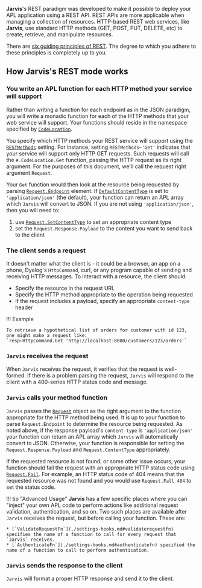 **Jarvis**'s REST paradigm was developed to make it possible to deploy your APL application using a REST API. REST APIs are more applicable when managing a collection of resources. HTTP-based REST web services, like **Jarvis**, use standard HTTP methods (GET, POST, PUT, DELETE, etc) to create, retrieve, and manipulate resources.

There are [six guiding principles of REST](https://en.wikipedia.org/wiki/REST#Architectural_constraints). The degree to which you adhere to these principles is completely up to you.

## How **Jarvis**'s REST mode works

### You write an APL function for each HTTP method your service will support
Rather than writing a function for each endpoint as in the JSON paradigm, you will write a monadic function for each of the HTTP methods that your web service will support. Your functions should reside in the namespace specified by [`CodeLocation`](settings-operational.md#codelocation). 

You specify which HTTP methods your REST service will support using the [`RESTMethods`](settings-rest.md#restmethods) setting. For instance, setting `RESTMethods←'Get'` indicates that your service will support only HTTP GET requests. Such requests will call the `#.CodeLocation.Get` function, passing the HTTP request as its right argument. For the purposes of this document, we'll call the request right argument `Request`.

Your `Get` function would then look at the resource being requested by parsing [`Request.Endpoint`](httprequest.md#endpoint) element. If [`DefaultContentType`](settings-operational.md#defaultcontenttype) is set to `'application/json'` (the default), your function can return an APL array which `Jarvis` will convert to JSON. If you are not using `'application/json'`, then you will need to:

1. use [`Request.SetContentType`](httprequest.md#contenttype) to set an appropriate content type
2. set the `Request.Response.Payload` to the content you want to send back to the client

### The client sends a request
It doesn't matter what the client is - it could be a browser, an app on a phone, Dyalog's `HttpCommand`, curl, or any program capable of sending and receiving HTTP messages. To interact with a resource, the client should:

* Specify the resource in the request URL
* Specify the HTTP method appropriate to the operation being requested
* If the request includes a payload, specify an appropriate `content-type` header 

!!! Example

    To retrieve a hypothetical list of orders for customer with id 123, one might make a request like: 
    `resp←HttpCommand.Get 'http://localhost:8080/customers/123/orders'`

### `Jarvis` receives the request
When `Jarvis` receives the request, it verifies that the request is well-formed. If there is a problem parsing the request, `Jarvis` will respond to the client with a 400-series HTTP status code and message.

### `Jarvis` calls your method function
`Jarvis` passes the [`Request`](./reference.md#request) object as the right argument to the function appropriate for the HTTP method being used. It is up to your function to parse `Request.Endpoint` to determine the resource being requested. As noted above, if the response payload's `content-type` is `'application/json'` your function can return an APL array which `Jarvis` will automatically convert to JSON. Otherwise, your function is responsible for setting the `Request.Response.Payload` and `Request.ContentType` appropriately.

If the requested resource is not found, or some other issue occurs, your function should fail the request with an appropriate HTTP status code using [`Request.Fail`](./httprequest.md#fail). For example, an HTTP status code of 404 means that the requested resource was not found and you would use `Request.Fall 404` to set the status code.

!!! tip "Advanced Usage"
    **Jarvis** has a few specific places where you can "inject" your own APL code to perform actions like additional request validation, authentication, and so on. Two such places are available after `Jarvis` receives the request, but before calling your function.  These are:
    
    * [`ValidateRequestFn`](./settings-hooks.md#validaterequestfn) specifies the name of a function to call for every request that `Jarvis` receives.
    * [`AuthenticateFn`](./settings-hooks.md#authenticatefn) specified the name of a function to call to perform authentication. 

### `Jarvis` sends the response to the client
`Jarvis` will format a proper HTTP response and send it to the client.
